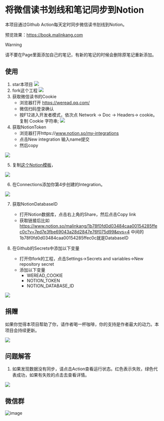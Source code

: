 # 将微信读书划线和笔记同步到Notion


本项目通过Github Action每天定时同步微信读书划线到Notion。

预览效果：https://book.malinkang.com

> [!WARNING]  
> 请不要在Page里面添加自己的笔记，有新的笔记的时候会删除原笔记重新添加。


## 使用

1. star本项目
![](./asset/1.jpg)
2. fork这个工程
![](./asset/1.jpg)
3. 获取微信读书的Cookie
    * 浏览器打开 https://weread.qq.com/
    * 微信扫码登录确认
    * 按F12进入开发者模式，依次点 Network -> Doc -> Headers-> cookie。复制 Cookie 字符串;
![](./asset/3.jpg)
4. 获取NotionToken
    * 浏览器打开https://www.notion.so/my-integrations
    * 点击New integration 输入name提交
    * 然后copy

![](./asset/4.jpg)

5. 复制[这个Notion模板](https://malinkang.notion.site/e27842548a6d4a81bc7aea736d90d6dd?v=b255858d3eaa409f97f1ecb32a14a5b6&pvs=4)，

![](./asset/5.jpg)

6. 在Connections添加你第4步创建的Integration。

![](./asset/6.jpg)

7. 获取NotionDatabaseID
    * 打开Notion数据库，点击右上角的Share，然后点击Copy link
    * 获取链接后比如 https://www.notion.so/malinkang/1b78f0fd0d03484caa00154285ffec0c?v=7ed7e3fbe69043a28d2847e76f075d99&pvs=4 中间的1b78f0fd0d03484caa00154285ffec0c就是DatabaseID

8. 在Github的Secrets中添加以下变量
    * 打开你fork的工程，点击Settings->Secrets and variables->New repository secret
    * 添加以下变量
        * WEREAD_COOKIE
        * NOTION_TOKEN
        * NOTION_DATABASE_ID

![](./asset/7.jpg)

## 捐赠

如果你觉得本项目帮助了你，请作者喝一杯咖啡，你的支持是作者最大的动力。本项目会持续更新。

![](./asset/9.jpg)

## 问题解答

1. 如果发现数据没有同步，请点击Action查看运行状态。红色表示失败，绿色代表成功，如果有失败的点击去查看详情。

![](./asset/8.jpg)



## 微信群

 ![image](./asset/10.jpg)


